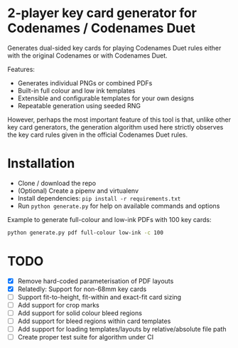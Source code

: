 # 2-player key card generator for Codenames / Codenames Duet

Generates dual-sided key cards for playing Codenames Duet rules either with the original Codenames or with Codenames Duet.

Features:

* Generates individual PNGs or combined PDFs
* Built-in full colour and low ink templates
* Extensible and configurable templates for your own designs
* Repeatable generation using seeded RNG

However, perhaps the most important feature of this tool is that, unlike other key card generators, the generation algorithm used here strictly observes the key card rules given in the official Codenames Duet rules.

# Installation

* Clone / download the repo
* (Optional) Create a pipenv and virtualenv
* Install dependencies: `pip install -r requirements.txt`
* Run `python generate.py` for help on available commands and options

Example to generate full-colour and low-ink PDFs with 100 key cards:

```zsh
python generate.py pdf full-colour low-ink -c 100
```

# TODO

- [x] Remove hard-coded parameterisation of PDF layouts
- [x] Relatedly: Support for non-68mm key cards
- [ ] Support fit-to-height, fit-within and exact-fit card sizing
- [ ] Add support for crop marks
- [ ] Add support for solid colour bleed regions
- [ ] Add support for bleed regions within card templates
- [ ] Add support for loading templates/layouts by relative/absolute file path
- [ ] Create proper test suite for algorithm under CI